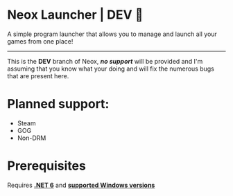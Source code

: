 # Neox Launcher | DEV 🚀

A simple program launcher that allows you to manage and launch all your games from one place!

---

This is the **DEV** branch of Neox, ***no support*** will be provided and I'm assuming that you know what your doing and will fix the numerous bugs that are present here.


# Planned support:
- Steam
- GOG
- Non-DRM

# Prerequisites
Requires **[.NET 6](https://github.com/dotnet/core/blob/main/release-notes/6.0/install-windows.md)** and **[supported Windows versions](https://github.com/dotnet/core/blob/main/release-notes/6.0/supported-os.md)**
